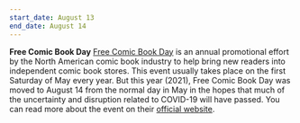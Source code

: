```yaml
---
start_date: August 13
end_date: August 14
---
```


**Free Comic Book Day**
[Free Comic Book Day](https://en.wikipedia.org/wiki/Free_Comic_Book_Day) is an annual promotional effort by the North American comic book industry to help bring new readers into independent comic book stores. This event usually takes place on the first Saturday of May every year. But this year (2021), Free Comic Book Day was moved to August 14 from the normal day in May in the hopes that much of the uncertainty and disruption related to COVID-19 will have passed. You can read more about the event on their [official website](https://www.freecomicbookday.com/).
